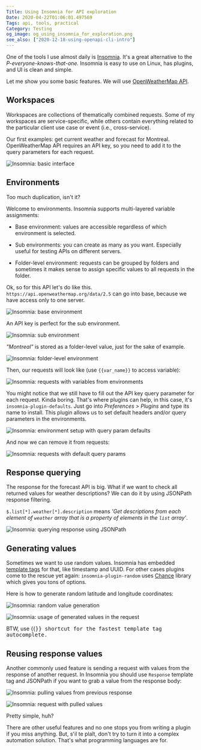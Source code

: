 ```yaml
---
Title: Using Insomnia for API exploration
Date: 2020-04-22T01:06:01.497569
Tags: api, tools, practical
Category: Testing
og_image: og_using_insomnia_for_exploration.png
see_also: ["2020-12-18-using-openapi-cli-intro"]
---
```


One of the tools I use almost daily is [Insomnia](https://insomnia.rest/).
It's a great alternative to the _P-everyone-knows-that-one._
Insomnia is easy to use on Linux, has plugins, and UI is clean and simple.

Let me show you some basic features. We will use [OpenWeatherMap API](https://openweathermap.org/).

## Workspaces

Workspaces are collections of thematically combined requests. Some of my workspaces are service-specific,
while others contain everything related to the particular client use case or event (i.e., cross-service).

Our first examples: get current weather and forecast for Montreal. OpenWeatherMap API requires an API key,
so you need to add it to the query parameters for each request.

![Insomnia: basic interface](insomnia_1.png)

## Environments
Too much duplication, isn't it?

Welcome to environments. Insomnia supports multi-layered variable assignments:

* Base environment: values are accessible regardless of which environment is selected.

* Sub environments: you can create as many as you want. Especially useful for testing APIs on different servers.

* Folder-level environment: requests can be grouped by folders and sometimes it makes sense to assign specific values
to all requests in the folder.


Ok, so for this API let's do like this. `https://api.openweathermap.org/data/2.5` can go into base,
because we have access only to one server.

![Insomnia: base environment](insomnia_2.png)

An API key is perfect for the sub environment.

![Insomnia: sub environment](insomnia_3.png)

_"Montreal"_ is stored as a folder-level value, just for the sake of example.

![Insomnia: folder-level environment](insomnia_4.png)

Then, our requests will look like (use `{{var_name}}` to access variable):

![Insomnia: requests with variables from environments](insomnia_5.png)

You might notice that we still have to fill out the API key query parameter for each request. Kinda boring.
That's where plugins can help, in this case, it's `insomnia-plugin-defaults`.
Just go into _Preferences > Plugins_ and type its name to install.
This plugin allows us to set default headers and/or query parameters in the environments.

![Insomnia: environment setup with query param defaults](insomnia_6.png)

And now we can remove it from requests:

![Insomnia: requests with default query params](insomnia_7.png)

## Response querying

The response for the forecast API is big. What if we want to check all returned values for
weather descriptions? We can do it by using JSONPath response filtering.

`$.list[*].weather[*].description` means _'Get descriptions from each element of `weather`
array that is a property of elements in the `list` array'_.

![Insomnia: querying response using JSONPath](insomnia_8.png)

## Generating values

Sometimes we want to use random values. Insomnia has embedded
[template tags](https://support.insomnia.rest/article/40-template-tags) for that, like timestamp and UUID. For other
cases plugins come to the rescue yet again: `insomnia-plugin-random` uses [Chance](https://chancejs.com/) library
which gives you tons of options.

Here is how to generate random latitude and longitude coordinates:

![Insomnia: random value generation](insomnia_9.png)

![Insomnia: usage of generated values in the request](insomnia_10.png)

BTW, use {{<kbd Ctrl Space>}} shortcut for the fastest template tag autocomplete.

## Reusing response values

Another commonly used feature is sending a request with values from the response of another request.
In Insomnia you should use `Response` template tag and JSONPath if you want to grab a value from the response body:

![Insomnia: pulling values from previous response](insomnia_11.png)

![Insomnia: request with pulled values](insomnia_12.png)

Pretty simple, huh?

There are other useful features and no one stops you from writing a plugin if you miss anything. But, s'il te plaît,
don't try to turn it into a complex automation solution. That's what programming languages are for.

